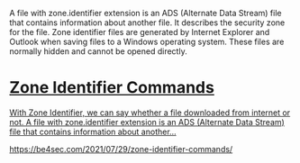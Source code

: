 A file with zone.identifier extension is an ADS (Alternate Data Stream) file that contains information about another file. It describes the security zone for the file. Zone identifier files are generated by Internet Explorer and Outlook when saving files to a Windows operating system. These files are normally hidden and cannot be opened directly.



<div class="rich-link-card-container"><a class="rich-link-card" href="https://be4sec.com/2021/07/29/zone-identifier-commands/" target="_blank">
	<div class="rich-link-image-container">
		<div class="rich-link-image" style="background-image: url('https://be4sec.files.wordpress.com/2021/07/pos002.png')">
	</div>
	</div>
	<div class="rich-link-card-text">
		<h1 class="rich-link-card-title">Zone Identifier Commands</h1>
		<p class="rich-link-card-description">
		With Zone Identifier, we can say whether a file downloaded from internet or not. A file with zone.identifier extension is an ADS (Alternate Data Stream) file that contains information about another…
		</p>
		<p class="rich-link-href">
		https://be4sec.com/2021/07/29/zone-identifier-commands/
		</p>
	</div>
</a></div>

